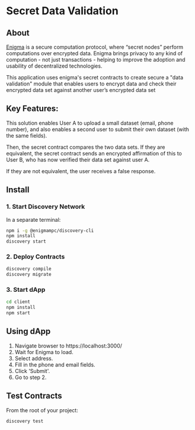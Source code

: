 # Secret Data Validation

## About

[Enigma](https://enigma.co/) is a secure computation protocol, where “secret nodes” perform computations over encrypted data. Enigma brings privacy to any kind of computation - not just transactions - helping to improve the adoption and usability of decentralized technologies.

This application uses enigma's secret contracts to create secure a "data validation" module that enables users to encrypt data and check their encrypted data set against another user’s encrypted data set 

## Key Features:

This solution enables User A to upload a small dataset (email, phone number), 
and also enables a second user to submit their own dataset (with the same fields).

Then, the secret contract compares the two data sets. If they are equivalent, the secret contract sends an encrypted affirmation of this to User B, who has now verified their data set against user A.

If they are not equivalent, the user receives a false response.

## Install

### 1. Start Discovery Network

In a separate terminal:
```bash
npm i -g @enigmampc/discovery-cli
npm install
discovery start
```
### 2. Deploy Contracts
```bash
discovery compile
discovery migrate
```
### 3. Start dApp
```bash
cd client
npm install
npm start
```

## Using dApp

1. Navigate browser to https://localhost:3000/
2. Wait for Enigma to load.
3. Select address.
4. Fill in the phone and email fields.
5. Click 'Submit'.
6. Go to step 2.

## Test Contracts

From the root of your project:
```bash
discovery test
```
